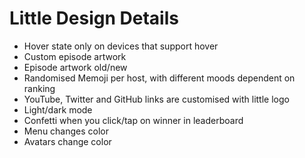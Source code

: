 # Little Design Details

-   Hover state only on devices that support hover
-   Custom episode artwork
-   Episode artwork old/new
-   Randomised Memoji per host, with different moods dependent on ranking
-   YouTube, Twitter and GitHub links are customised with little logo
-   Light/dark mode
-   Confetti when you click/tap on winner in leaderboard
-   Menu changes color
-   Avatars change color
